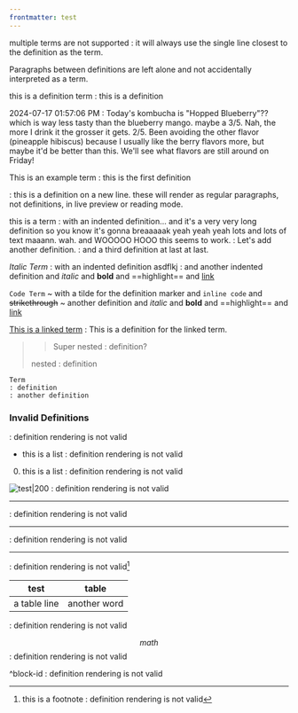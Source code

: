 ```yaml
---
frontmatter: test
---
```

multiple terms
are not supported
: it will always use the single line closest to the definition as the term.

Paragraphs between definitions are left alone and not accidentally interpreted as a term.

this is a definition term
: this is a definition

2024-07-17 01:57:06 PM
: Today's kombucha is "Hopped Blueberry"?? which is way less tasty than the blueberry mango. maybe a 3/5. Nah, the more I drink it the grosser it gets. 2/5. Been avoiding the other flavor (pineapple hibiscus) because I usually like the berry flavors more, but maybe it'd be better than this. We'll see what flavors are still around on Friday!

This is an example term
: this is the first definition

: this is a definition on a new line. these will render as regular paragraphs, not definitions, in live preview or reading mode.

this is a term
  : with an indented definition... and it's a very very long definition so you know it's gonna breaaaaak yeah yeah yeah lots and lots of text maaann. wah. and WOOOOO HOOO this seems to work.
  : Let's add another definition.
  : and a third definition at last at last.

_Italic Term_
  : with an indented definition asdflkj
  : and another indented definition and _italic_ and **bold** and ==highlight== and [link](https://example.com)

`Code Term`
  ~ with a tilde for the definition marker and `inline code` and ~~strikethrough~~
  ~ another definition and _italic_ and **bold** and ==highlight== and [link](https://example.com)

[This is a linked term](https://example.com)
: This is a definition for the linked term.

> > Super nested
> > : definition?
> 
> nested
> : definition

```
Term
: definition
: another definition
```

### Invalid Definitions
: definition rendering is not valid

- this is a list
: definition rendering is not valid

0. this is a list
: definition rendering is not valid

![test|200](https://picsum.photos/200/100)
: definition rendering is not valid

---
: definition rendering is not valid

***
: definition rendering is not valid

___
: definition rendering is not valid[^1]

[^1]: this is a footnote
: definition rendering is not valid

| test         | table        |
| ------------ | ------------ |
| a table line | another word |
: definition rendering is not valid

$$
math
$$
: definition rendering is not valid

^block-id
: definition rendering is not valid


